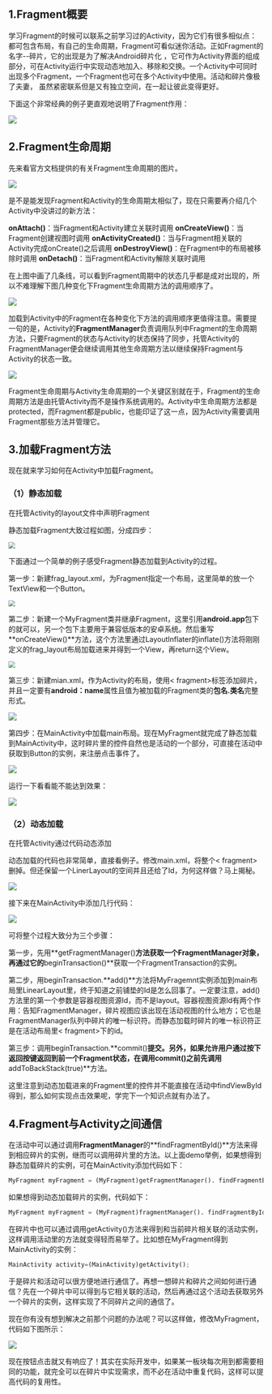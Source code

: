## 1.Fragment概要

学习Fragment的时候可以联系之前学习过的Activity，因为它们有很多相似点：都可包含布局，有自己的生命周期，Fragment可看似迷你活动。正如Fragment的名字--碎片，它的出现是为了解决Android碎片化 ，它可作为Activity界面的组成部分，可在Activity运行中实现动态地加入、移除和交换。一个Activity中可同时出现多个Fragment，一个Fragment也可在多个Activity中使用。活动和碎片像极了夫妻， 虽然紧密联系但是又有独立空间，在一起让彼此变得更好。

下面这个非常经典的例子更直观地说明了Fragment作用：

![](../img/Fragment.webp)

## 2.Fragment生命周期

先来看官方文档提供的有关Fragment生命周期的图片。

![](../img/Fragment1.webp)

是不是能发现Fragment和Activity的生命周期太相似了，现在只需要再介绍几个Activity中没讲过的新方法：

**onAttach()**：当Fragment和Activity建立关联时调用
 **onCreateView()**：当Fragment创建视图时调用
 **onActivityCreated()**：当与Fragment相关联的Activity完成onCreate()之后调用
 **onDestroyView()**：在Fragment中的布局被移除时调用
 **onDetach()**：当Fragment和Activity解除关联时调用

在上图中画了几条线，可以看到Fragment周期中的状态几乎都是成对出现的，所以不难理解下图几种变化下Fragment生命周期方法的调用顺序了。

![](../img/Fragment2.webp)

加载到Activity中的Fragment在各种变化下方法的调用顺序更值得注意。需要提一句的是，Activity的**FragmentManager**负责调用队列中Fragment的生命周期方法，只要Fragment的状态与Activity的状态保持了同步，托管Activity的FragmentManager便会继续调用其他生命周期方法以继续保持Fragment与Activity的状态一致。

![](../img/Fragment3.webp)

Fragment生命周期与Activity生命周期的一个关键区别就在于，Fragment的生命周期方法是由托管Activity而不是操作系统调用的。Activity中生命周期方法都是protected，而Fragment都是public，也能印证了这一点，因为Activity需要调用Fragment那些方法并管理它。

## 3.加载Fragment方法

现在就来学习如何在Activity中加载Fragment。

### （1）静态加载

在托管Activity的layout文件中声明Fragment

静态加载Fragment大致过程如图，分成四步：

<img src="../img/Fragment4.webp" style="zoom:80%;" />

下面通过一个简单的例子感受Fragment静态加载到Activity的过程。

第一步：新建frag_layout.xml，为Fragment指定一个布局，这里简单的放一个TextView和一个Button。

<img src="../img/Fragment5.webp" style="zoom:80%;" />

第二步：新建一个MyFragment类并继承Fragment，这里引用**android.app**包下的就可以，另一个包下主要用于兼容低版本的安卓系统。然后重写**onCreateView()**方法，这个方法里通过LayoutInflater的inflate()方法将刚刚定义的frag_layout布局加载进来并得到一个View，再return这个View。

<img src="../img/Fragment6.webp" style="zoom:80%;" />

第三步：新建mian.xml，作为Activity的布局，使用< fragment>标签添加碎片，并且一定要有**android：name**属性且值为被加载的Fragment类的**包名.类名**完整形式。

![](../img/Fragment7.webp)

第四步：在MainActivity中加载main布局。现在MyFragment就完成了静态加载到MainActivity中，这时碎片里的控件自然也是活动的一个部分，可直接在活动中获取到Button的实例，来注册点击事件了。

![](../img/Fragment8.webp)

运行一下看看能不能达到效果：

![](../img/Fragment9.webp)

### （2）动态加载

在托管Activity通过代码动态添加

动态加载的代码也非常简单，直接看例子。修改main.xml，将整个< fragment>删掉。但还保留一个LinerLayout的空间并且还给了Id，为何这样做？马上揭秘。

![](../img/Fragment10.webp)

接下来在MainActivity中添加几行代码：

![](../img/Fragment11.webp)

可将整个过程大致分为三个步骤：

第一步，先用**getFragmentManager()**方法获取一个FragmentManager对象，再通过它的**beginTransaction()**获取一个FragmentTransaction的实例。

第二步，用beginTransaction.**add()**方法将MyFragemnt实例添加到main布局里LinearLayout里，终于知道之前铺垫的Id是怎么回事了。一定要注意，add()方法里的第一个参数是容器视图资源Id，而不是layout。容器视图资源Id有两个作用：告知FragmentManager，碎片视图应该出现在活动视图的什么地方；它也是FragmentManager队列中碎片的唯一标识符。而静态加载时碎片的唯一标识符正是在活动布局里< fragment>下的id。

第三步：调用beginTransaction.**commit()**提交。另外，如果允许用户通过按下返回按键返回到前一个Fragment状态，在调用commit()之前先调用**addToBackStack(true)**方法。

这里注意到动态加载进来的Fragment里的控件并不能直接在活动中findViewById得到，那么如何实现点击效果呢，学完下一个知识点就有办法了。

## 4.Fragment与Activity之间通信

在活动中可以通过调用**FragmentManager**的**findFragmentById()**方法来得到相应碎片的实例，继而可以调用碎片里的方法。以上面demo举例，如果想得到静态加载碎片的实例，可在MainActivity添加代码如下：

```python
MyFragment myFragment = (MyFragment)getFragmentManager(). findFragmentById(R.id.fragment);
```

如果想得到动态加载碎片的实例，代码如下：

```python
MyFragment myFragment = (MyFragment)fragmentManager(). findFragmentById(R.id.layout);
```

在碎片中也可以通过调用getActivity()方法来得到和当前碎片相关联的活动实例，这样调用活动里的方法就变得轻而易举了。比如想在MyFragment得到MainActivity的实例：

```python
MainActivity activity=(MainActivity)getActivity();
```

于是碎片和活动可以很方便地进行通信了。再想一想碎片和碎片之间如何进行通信？先在一个碎片中可以得到与它相关联的活动，然后再通过这个活动去获取另外一个碎片的实例，这样实现了不同碎片之间的通信了。

现在你有没有想到解决之前那个问题的办法呢？可以这样做，修改MyFragment，代码如下图所示：

![](../img/Fragment12.webp)

现在按钮点击就又有响应了！其实在实际开发中，如果某一板块每次用到都需要相同的功能，就完全可以在碎片中实现需求，而不必在活动中重复代码，这样可以提高代码的复用性。